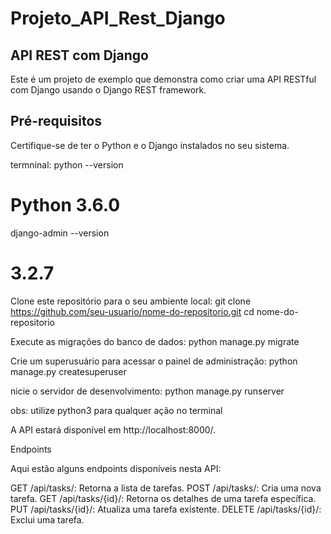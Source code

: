 # Projeto_API_Rest_Django 

## API REST com Django

Este é um projeto de exemplo que demonstra como criar uma API RESTful com Django usando o Django REST framework.

## Pré-requisitos

Certifique-se de ter o Python e o Django instalados no seu sistema.

termninal:
python --version
# Python 3.6.0

django-admin --version
# 3.2.7

Clone este repositório para o seu ambiente local:
git clone https://github.com/seu-usuario/nome-do-repositorio.git
cd nome-do-repositorio

Execute as migrações do banco de dados:
python manage.py migrate

Crie um superusuário para acessar o painel de administração:
python manage.py createsuperuser

nicie o servidor de desenvolvimento:
python manage.py runserver

obs: utilize python3 para qualquer ação no terminal 

A API estará disponível em http://localhost:8000/.

Endpoints

Aqui estão alguns endpoints disponíveis nesta API:

GET /api/tasks/: Retorna a lista de tarefas.
POST /api/tasks/: Cria uma nova tarefa.
GET /api/tasks/{id}/: Retorna os detalhes de uma tarefa específica.
PUT /api/tasks/{id}/: Atualiza uma tarefa existente.
DELETE /api/tasks/{id}/: Exclui uma tarefa.






